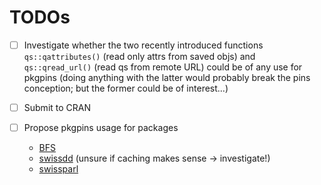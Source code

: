# TODOs

-   [ ] Investigate whether the two recently introduced functions `qs::qattributes()` (read only attrs from saved objs) and `qs::qread_url()` (read qs from
    remote URL) could be of any use for pkgpins (doing anything with the latter would probably break the pins conception; but the former could be of
    interest...)

-   [ ] Submit to CRAN

-   [ ] Propose pkgpins usage for packages

    -   [BFS](https://github.com/lgnbhl/BFS)
    -   [swissdd](https://politanch.github.io/swissdd/) (unsure if caching makes sense -\> investigate!)
    -   [swissparl](https://github.com/zumbov2/swissparl)
